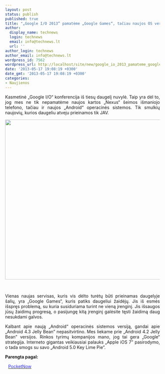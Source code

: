 ```yaml
---
layout: post
status: publish
published: true
title: "„Google I/O 2013” pamatėme „Google Games“, tačiau naujos OS versijos - ne"
author:
  display_name: technews
  login: technews
  email: info@technews.lt
  url: ''
author_login: technews
author_email: info@technews.lt
wordpress_id: 7562
wordpress_url: http://localhost/site/new/google_io_2013_pamateme_google_games_taciau_naujos_os_versijos__ne/
date: '2013-05-17 19:08:19 +0300'
date_gmt: '2013-05-17 19:08:19 +0300'
categories:
- Naujienos
---
```

<p style="text-align:justify">Kasmetinė „Google I/O“ konferencija iš tiesų daugelį nuvylė. Taip yra dėl to, jog mes ne tik nepamatėme naujos kartos „Nexus“ šeimos išmaniojo telefono, tačiau ir naujos „Android“ operacinės sistemos. Tik smulkių naujovių, kurios daugeliu atveju prieinamos tik JAV.</p>
<p style="text-align:center"> <a target="blank" href="http://www.technologijos.lt/upload/image/n/technologijos/gsm/S-33255/google-now-io.jpg"><img alt="" src="http://www.technologijos.lt/upload/image/n/technologijos/gsm/S-33255/1-google-now-io.jpg" style="width: 520px;" /></a></p>
<div style="text-align:center"> <strong></strong><br/><em></em></div>
<div style="text-align:justify"><!--[if gte mso 9]><![endif]--></p>
<p><span>Vienas naujas servisas, kuris vis dėlto turėtų būti prieinamas daugelyje šalių, yra &bdquo;Google Games&ldquo;, kuris patiks daugeliui žaidėjų. Jis iš esmės išspręs problemą, su kuria susiduriama turint ne vieną įrenginį. Jis išsaugos jūsų žaidimų progresą, o pasijungę kitą įrenginį galėsite tęsti žaidimą daug nesukdami galvos.</span></p>
<p><span>Kalbant apie naują &bdquo;Android&ldquo; operacinės sistemos versiją, gandai apie &bdquo;Android 4.3 Jelly Bean&rdquo; nepasitvirtino. Mes liekame prie &bdquo;Android 4.2 Jelly Bean&rdquo; versijos. Rinkos tyrimų kompanijos mano, jog tai gera &bdquo;Google&ldquo; strategija. Interneto gigantas veikiausiai palauks &bdquo;Apple iOS 7&rdquo; pasirodymo, o tada smogs su savo &bdquo;Android 5.0 Key Lime Pie&rdquo;.</span></p>
</div>
<p><strong>Parengta pagal:</strong></p>
<p style="margin:0px 0px 0px 10px"><a target="blank" href="http://pocketnow.com/2013/05/15/google-io-api-announcements"><span style="color:#2E2EFE">PocketNow</span></a></p>
